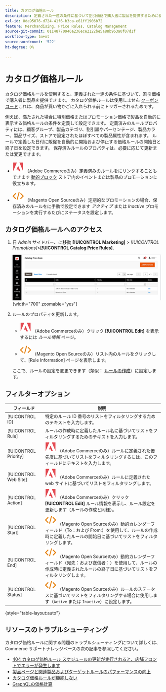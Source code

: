```yaml
---
title: カタログ価格ルール
description: 定義された一連の条件に基づいて割引価格で購入者に製品を提供するために使用できるカタログ価格ルールについて説明します。
exl-id: 8da95076-d724-41f6-b3ca-e61ff1906b72
feature: Merchandising, Price Rules, Catalog Management
source-git-commit: 01148770946a236ece2122be5a88b963a0f07d1f
workflow-type: tm+mt
source-wordcount: '522'
ht-degree: 0%

---
```


# カタログ価格ルール

カタログ価格ルールを使用すると、定義された一連の条件に基づいて、割引価格で購入者に製品を提供できます。 カタログ価格ルールは使用しません [クーポンコード](price-rules-cart-coupon.md)これは、商品が買い物かごに入れられる前にトリガーされるためです。

例えば、満たされた場合に特別価格またはプロモーション価格で製品を自動的に表示する価格ルールの条件を定義して設定できます。 定義済みのルールプロパティには、顧客グループ、製品カテゴリ、割引額やパーセンテージ、製品カラー、製品サイズ、ストアで設定されたほぼすべての製品属性が含まれます。 ルールで定義した日付に販促を自動的に開始および停止する価格ルールの開始日と終了日を設定できます。 保存済みルールのプロパティは、必要に応じて更新または変更できます。

- ![Adobe Commerce](../assets/adobe-logo.svg) （Adobe Commerceのみ）定義済みのルールをにリンクすることもできます [動的ブロック](../content-design/dynamic-blocks.md) ストア内のイベントまたは製品のプロモーションに役立ちます。

- ![Magento Open Source](../assets/open-source.svg) （Magento Open Sourceのみ）定期的なプロモーションの場合、保存済みのルールをに手動で設定できます _アクティブ_ または _Inactive_ プロモーションを実行するたびにステータスを設定します。

## カタログ価格ルールへのアクセス

1. 日 _Admin_ サイドバー、に移動 **[!UICONTROL Marketing]** > _[!UICONTROL Promotions]_>**[!UICONTROL Catalog Price Rules]**.

   ![カタログ価格ルール](./assets/price-rule-catalog.png){width="700" zoomable="yes"}

1. ルールのプロパティを更新します。

   - ![Adobe Commerce](../assets/adobe-logo.svg) （Adobe Commerceのみ）クリック **[!UICONTROL Edit]** を表示するには _ルール情報_ ページ。

   - ![Magento Open Source](../assets/open-source.svg) （Magento Open Sourceのみ）リスト内のルールをクリックして、[Rule Information] ページを表示します。

   ここで、ルールの設定を変更できます（類似： [ルールの作成](price-rules-catalog-create.md)）に設定します。

## フィルターオプション

| フィールド | 説明 |
|--- |--- |
| [!UICONTROL ID] | 特定のルール ID 番号のリストをフィルタリングするためのテキストを入力します。 |
| [!UICONTROL Rule] | ルールの作成時に定義したルール名に基づいてリストをフィルタリングするためのテキストを入力します。 |
| [!UICONTROL Priority] | ![Adobe Commerce](../assets/adobe-logo.svg) （Adobe Commerceのみ）ルールに定義された優先度に基づいてリストをフィルタリングするには、このフィールドにテキストを入力します。 |
| [!UICONTROL Web Site] | ![Adobe Commerce](../assets/adobe-logo.svg) （Adobe Commerceのみ）ルールに定義された web サイトに基づいてリストをフィルタリングします。 |
| [!UICONTROL Action] | ![Adobe Commerce](../assets/adobe-logo.svg) （Adobe Commerceのみ）クリック **[!UICONTROL Edit]** ルール情報を表示し、ルール設定を更新します（ルールの作成と同様）。 |
| [!UICONTROL Start] | ![Magento Open Source](../assets/open-source.svg) （Magento Open Sourceのみ）動的カレンダーフィールド（To：および From:）を使用して、ルールの作成時に定義したルールの開始日に基づいてリストをフィルタリングします。 |
| [!UICONTROL End] | ![Magento Open Source](../assets/open-source.svg) （Magento Open Sourceのみ）動的カレンダーフィールド（宛先：および送信者：）を使用して、ルールの作成時に定義されたルールの終了日に基づいてリストをフィルタリングします。 |
| [!UICONTROL Status] | ![Magento Open Source](../assets/open-source.svg) （Magento Open Sourceのみ）ルールのステータスに基づいてリストをフィルタリングする場合に使用します（`Active` または `Inactive`）に設定します。 |

{style="table-layout:auto"}

## リソースのトラブルシューティング

カタログ価格ルールに関する問題のトラブルシューティングについて詳しくは、Commerce サポートナレッジベースの次の記事を参照してください。

- [404 カタログ価格ルール スケジュールの更新が実行されると、店舗フロントでエラーが発生します](https://experienceleague.adobe.com/docs/commerce-knowledge-base/kb/troubleshooting/known-issues-patches-attached/404-error-on-store-front-once-catalog-price-rule-schedules-update-is-performed.html)
- [製品ページと関連製品およびターゲットルールのパフォーマンスの向上](https://experienceleague.adobe.com/docs/commerce-knowledge-base/kb/support-tools/patches/v1-0-9/mdva-31791-magento-patch-improvement-for-product-page-with-related-products-and-target-rules.html)
- [カタログ価格ルールが機能しない](https://experienceleague.adobe.com/docs/commerce-knowledge-base/kb/support-tools/patches/v1-0-14/mdva-24201-magento-patch-catalog-price-rules-don-t-work.html)
- [GraphQLの価格計算](https://experienceleague.adobe.com/docs/commerce-knowledge-base/kb/support-tools/patches/v1-0-14/mdva-33975-magento-patch-graphql-price-calculations.html)
